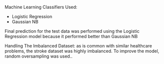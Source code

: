 Machine Learning Classifiers Used:
- Logistic Regression
- Gaussian NB

Final prediction for the test data was performed using the Logistic Regression model because it performed better than Gaussian NB

Handling The Imbalanced Dataset: as is common with similar healthcare problems, the stroke dataset was highly imbalanced. To improve the model, random oversampling was used..




